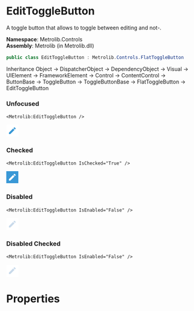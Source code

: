 # EditToggleButton  

A toggle button that allows to toggle between editing and not-.

**Namespace**: Metrolib.Controls  
**Assembly**: Metrolib (in Metrolib.dll)  

```C#
public class EditToggleButton : Metrolib.Controls.FlatToggleButton
```

Inheritance Object -> DispatcherObject -> DependencyObject -> Visual -> UIElement -> FrameworkElement -> Control -> ContentControl -> ButtonBase -> ToggleButton -> ToggleButtonBase -> FlatToggleButton -> EditToggleButton
### Unfocused

```xaml
<Metrolib:EditToggleButton />

```
![Image of EditToggleButton, Unfocused](Unfocused.png)

### Checked

```xaml
<Metrolib:EditToggleButton IsChecked="True" />

```
![Image of EditToggleButton, Checked](Checked.png)

### Disabled

```xaml
<Metrolib:EditToggleButton IsEnabled="False" />

```
![Image of EditToggleButton, Disabled](Disabled.png)

### Disabled Checked

```xaml
<Metrolib:EditToggleButton IsEnabled="False" />

```
![Image of EditToggleButton, Disabled Checked](Disabled_Checked.png)

# Properties  

